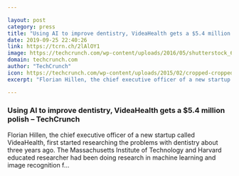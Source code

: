 ```yaml
---

layout: post
category: press
title: "Using AI to improve dentistry, VideaHealth gets a $5.4 million polish"
date: 2019-09-25 22:40:26
link: https://tcrn.ch/2lAlOY1
image: https://techcrunch.com/wp-content/uploads/2016/05/shutterstock_60671116.jpg?w=711
domain: techcrunch.com
author: "TechCrunch"
icon: https://techcrunch.com/wp-content/uploads/2015/02/cropped-cropped-favicon-gradient.png?w=180
excerpt: "Florian Hillen, the chief executive officer of a new startup called VideaHealth, first started researching the problems with dentistry about three years ago. The Massachusetts Institute of Technology and Harvard educated researcher had been doing research in machine learning and image recognition f…"

---
```


### Using AI to improve dentistry, VideaHealth gets a $5.4 million polish – TechCrunch

Florian Hillen, the chief executive officer of a new startup called VideaHealth, first started researching the problems with dentistry about three years ago. The Massachusetts Institute of Technology and Harvard educated researcher had been doing research in machine learning and image recognition f…